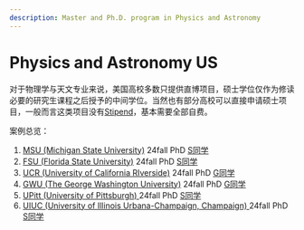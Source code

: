```yaml
---
description: Master and Ph.D. program in Physics and Astronomy
---
```


# Physics and Astronomy US

对于物理学与天文专业来说，美国高校多数只提供直博项目，硕士学位仅作为修读必要的研究生课程之后授予的中间学位。当然也有部分高校可以直接申请硕士项目，一般而言这类项目没有[Stipend](../../list-of-acronyms-and-abbreviations.md#stipend)，基本需要全部自费。

案例总览：

1. [MSU (Michigan State University)](https://pa.msu.edu/) 24fall PhD [S同学](../../cases/24-fall-physicsstong-xue.md)
2. [FSU (Florida State University)](https://physics.fsu.edu/) 24fall PhD [S同学](../../cases/24-fall-physicsstong-xue.md)
3. [UCR (University of California RIverside)](https://www.physics.ucr.edu/) 24fall PhD [G同学](../../cases/24-fall-physicsgtong-xue.md)
4. [GWU (The George Washington University)](https://physics.columbian.gwu.edu/) 24fall PhD [G同学](../../cases/24-fall-physicsgtong-xue.md)
5. [UPitt (University of Pittsburgh) ](https://www.physicsandastronomy.pitt.edu/)24fall PhD [S同学](../../cases/24-fall-physicsstong-xue.md)
6. [UIUC (University of Illinois Urbana-Champaign, Champaign) ](https://physics.illinois.edu/)24fall PhD [S同学](../../cases/24-fall-physicsstong-xue.md)
